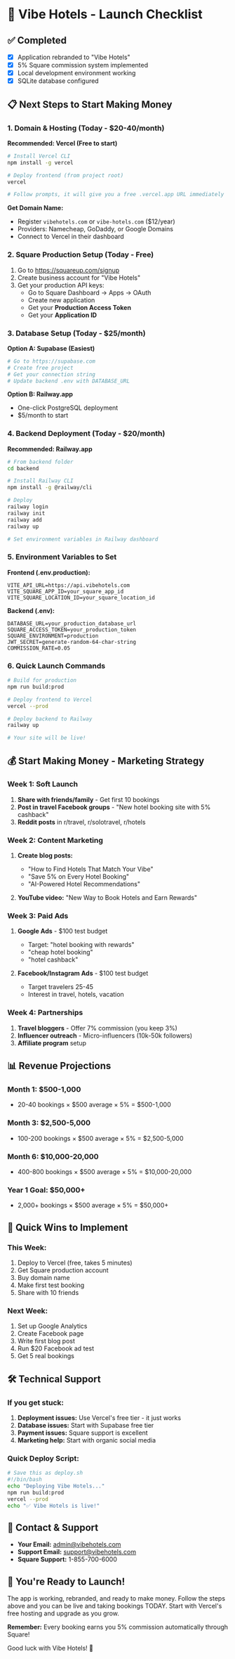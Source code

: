 # 🚀 Vibe Hotels - Launch Checklist

## ✅ Completed
- [x] Application rebranded to "Vibe Hotels"
- [x] 5% Square commission system implemented
- [x] Local development environment working
- [x] SQLite database configured

## 📋 Next Steps to Start Making Money

### 1. Domain & Hosting (Today - $20-40/month)
**Recommended: Vercel (Free to start)**
```bash
# Install Vercel CLI
npm install -g vercel

# Deploy frontend (from project root)
vercel

# Follow prompts, it will give you a free .vercel.app URL immediately
```

**Get Domain Name:**
- Register `vibehotels.com` or `vibe-hotels.com` ($12/year)
- Providers: Namecheap, GoDaddy, or Google Domains
- Connect to Vercel in their dashboard

### 2. Square Production Setup (Today - Free)
1. Go to https://squareup.com/signup
2. Create business account for "Vibe Hotels"
3. Get your production API keys:
   - Go to Square Dashboard → Apps → OAuth
   - Create new application
   - Get your **Production Access Token**
   - Get your **Application ID**

### 3. Database Setup (Today - $25/month)
**Option A: Supabase (Easiest)**
```bash
# Go to https://supabase.com
# Create free project
# Get your connection string
# Update backend .env with DATABASE_URL
```

**Option B: Railway.app**
- One-click PostgreSQL deployment
- $5/month to start

### 4. Backend Deployment (Today - $20/month)
**Recommended: Railway.app**
```bash
# From backend folder
cd backend

# Install Railway CLI
npm install -g @railway/cli

# Deploy
railway login
railway init
railway add
railway up

# Set environment variables in Railway dashboard
```

### 5. Environment Variables to Set

**Frontend (.env.production):**
```env
VITE_API_URL=https://api.vibehotels.com
VITE_SQUARE_APP_ID=your_square_app_id
VITE_SQUARE_LOCATION_ID=your_square_location_id
```

**Backend (.env):**
```env
DATABASE_URL=your_production_database_url
SQUARE_ACCESS_TOKEN=your_production_token
SQUARE_ENVIRONMENT=production
JWT_SECRET=generate-random-64-char-string
COMMISSION_RATE=0.05
```

### 6. Quick Launch Commands
```bash
# Build for production
npm run build:prod

# Deploy frontend to Vercel
vercel --prod

# Deploy backend to Railway
railway up

# Your site will be live!
```

## 💰 Start Making Money - Marketing Strategy

### Week 1: Soft Launch
1. **Share with friends/family** - Get first 10 bookings
2. **Post in travel Facebook groups** - "New hotel booking site with 5% cashback"
3. **Reddit posts** in r/travel, r/solotravel, r/hotels

### Week 2: Content Marketing
1. **Create blog posts:**
   - "How to Find Hotels That Match Your Vibe"
   - "Save 5% on Every Hotel Booking"
   - "AI-Powered Hotel Recommendations"

2. **YouTube video:** "New Way to Book Hotels and Earn Rewards"

### Week 3: Paid Ads
1. **Google Ads** - $100 test budget
   - Target: "hotel booking with rewards"
   - "cheap hotel booking"
   - "hotel cashback"

2. **Facebook/Instagram Ads** - $100 test budget
   - Target travelers 25-45
   - Interest in travel, hotels, vacation

### Week 4: Partnerships
1. **Travel bloggers** - Offer 7% commission (you keep 3%)
2. **Influencer outreach** - Micro-influencers (10k-50k followers)
3. **Affiliate program** setup

## 📊 Revenue Projections

### Month 1: $500-1,000
- 20-40 bookings × $500 average × 5% = $500-1,000

### Month 3: $2,500-5,000
- 100-200 bookings × $500 average × 5% = $2,500-5,000

### Month 6: $10,000-20,000
- 400-800 bookings × $500 average × 5% = $10,000-20,000

### Year 1 Goal: $50,000+
- 2,000+ bookings × $500 average × 5% = $50,000+

## 🎯 Quick Wins to Implement

### This Week:
1. Deploy to Vercel (free, takes 5 minutes)
2. Get Square production account
3. Buy domain name
4. Make first test booking
5. Share with 10 friends

### Next Week:
1. Set up Google Analytics
2. Create Facebook page
3. Write first blog post
4. Run $20 Facebook ad test
5. Get 5 real bookings

## 🛠️ Technical Support

### If you get stuck:
1. **Deployment issues:** Use Vercel's free tier - it just works
2. **Database issues:** Start with Supabase free tier
3. **Payment issues:** Square support is excellent
4. **Marketing help:** Start with organic social media

### Quick Deploy Script:
```bash
# Save this as deploy.sh
#!/bin/bash
echo "Deploying Vibe Hotels..."
npm run build:prod
vercel --prod
echo "✅ Vibe Hotels is live!"
```

## 📱 Contact & Support

- **Your Email:** admin@vibehotels.com
- **Support Email:** support@vibehotels.com
- **Square Support:** 1-855-700-6000

## 🎉 You're Ready to Launch!

The app is working, rebranded, and ready to make money. Follow the steps above and you can be live and taking bookings TODAY. Start with Vercel's free hosting and upgrade as you grow.

**Remember:** Every booking earns you 5% commission automatically through Square!

Good luck with Vibe Hotels! 🚀